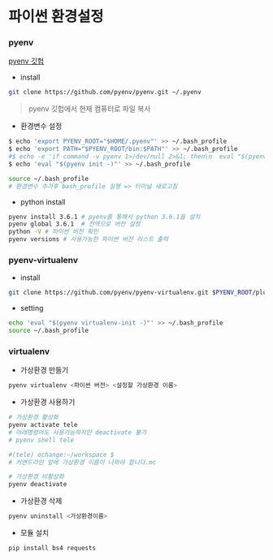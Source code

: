 # 파이썬 환경설정

### pyenv

[pyenv 깃헙](https://github.com/pyenv/pyenv)

- install

```bash
git clone https://github.com/pyenv/pyenv.git ~/.pyenv
```

> pyenv 깃헙에서 현재 컴퓨터로 파일 복사

- 환경변수 설정

```bash
$ echo 'export PYENV_ROOT="$HOME/.pyenv"' >> ~/.bash_profile
$ echo 'export PATH="$PYENV_ROOT/bin:$PATH"' >> ~/.bash_profile
#$ echo -e 'if command -v pyenv 1>/dev/null 2>&1; then\n  eval "$(pyenv init -)"\nfi' >> ~/.bash_profile
$ echo 'eval "$(pyenv init -)"' >> ~/.bash_profile

source ~/.bash_profile
# 환경변수 추가후 bash_profile 실행 => 터미널 새로고침
```

- python install

```bash
pyenv install 3.6.1 # pyenv를 통해서 python 3.6.1을 설치
pyenv global 3.6.1  # 전역으로 버전 설정
python -V # 파이썬 버전 확인
pyenv versions # 사용가능한 파이썬 버전 리스트 출력
```

### **pyenv-virtualenv**

- install

```bash
git clone https://github.com/pyenv/pyenv-virtualenv.git $PYENV_ROOT/plugins/pyenv-virtualenv
```

- setting

```bash
echo 'eval "$(pyenv virtualenv-init -)"' >> ~/.bash_profile
source ~/.bash_profile
```

### virtualenv

- 가상환경 만들기

```bash
pyenv virtualenv <파이썬 버전> <설정할 가상환경 이름>
```

- 가상환경 사용하기

```bash
# 가상환경 활성화
pyenv activate tele
# 아래명령어도 사용가능하지만 deactivate 불가
# pyenv shell tele 

#(tele) ochange:~/workspace $ 
# 커맨드라인 앞에 가상환경 이름이 나와야 합니다.mc

# 가상환경 비활성화
pyenv deactivate
```

- 가상환경 삭제

```bash
pyenv uninstall <가상환경이름>
```

- 모듈 설치

```bash
pip install bs4 requests
```

